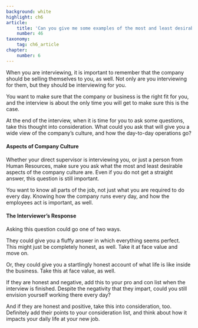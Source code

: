 ```yaml
---
background: white
highlight: ch6
article:
    title: 'Can you give me some examples of the most and least desirable aspects of the company’s culture?'
    number: 46
taxonomy:
    tag: ch6_article
chapter:
    number: 6
---
```

When you are interviewing, it is important to remember that the company should be selling themselves to you, as well. Not only are you interviewing for them, but they should be interviewing for you. 

You want to make sure that the company or business is the right fit for you, and the interview is about the only time you will get to make sure this is the case. 

At the end of the interview, when it is time for you to ask some questions, take this thought into consideration. What could you ask that will give you a wide view of the company’s culture, and how the day-to-day operations go? 

#### Aspects of Company Culture
Whether your direct supervisor is interviewing you, or just a person from Human Resources, make sure you ask what the most and least desirable aspects of the company culture are. Even if you do not get a straight answer, this question is still important.

You want to know all parts of the job, not just what you are required to do every day. Knowing how the company runs every day, and how the employees act is important, as well. 

#### The Interviewer’s Response
Asking this question could go one of two ways. 

They could give you a fluffy answer in which everything seems perfect. This might just be completely honest, as well. Take it at face value and move on. 

Or, they could give you a startlingly honest account of what life is like inside the business. Take this at face value, as well. 

If they are honest and negative, add this to your pro and con list when the interview is finished. Despite the negativity that they impart, could you still envision yourself working there every day? 

And if they are honest and positive, take this into consideration, too. Definitely add their points to your consideration list, and think about how it impacts your daily life at your new job.